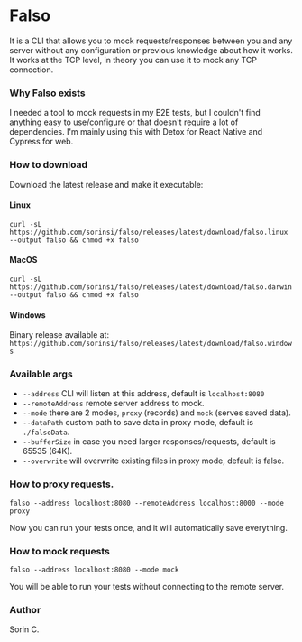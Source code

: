 # Falso

It is a CLI that allows you to mock requests/responses between you and any server without any configuration or previous
knowledge about how it works. It works at the TCP level, in theory you can use it to mock any TCP connection.

### Why Falso exists

I needed a tool to mock requests in my E2E tests, but I couldn't find anything easy to use/configure or
that doesn't require a lot of dependencies. I'm mainly using this with Detox for React Native and
Cypress for web.

### How to download

Download the latest release and make it executable:

#### Linux
```
curl -sL https://github.com/sorinsi/falso/releases/latest/download/falso.linux --output falso && chmod +x falso
```

#### MacOS
```
curl -sL https://github.com/sorinsi/falso/releases/latest/download/falso.darwin --output falso && chmod +x falso
```

#### Windows
Binary release available at:
`https://github.com/sorinsi/falso/releases/latest/download/falso.windows`

### Available args

- `--address` CLI will listen at this address, default is `localhost:8080`
- `--remoteAddress` remote server address to mock.
- `--mode` there are 2 modes, `proxy` (records) and `mock` (serves saved data).
- `--dataPath` custom path to save data in proxy mode, default is `./falsoData`.
- `--bufferSize` in case you need larger responses/requests, default is 65535 (64K).
- `--overwrite` will overwrite existing files in proxy mode, default is false.

### How to proxy requests.

`falso --address localhost:8080 --remoteAddress localhost:8000 --mode proxy`

Now you can run your tests once, and it will automatically save everything.

### How to mock requests

`falso --address localhost:8080 --mode mock`

You will be able to run your tests without connecting to the remote server.

### Author

Sorin C.
